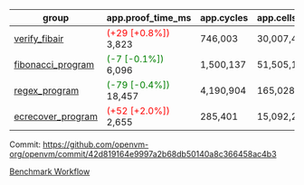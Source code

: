 | group | app.proof_time_ms | app.cycles | app.cells_used | leaf.proof_time_ms | leaf.cycles | leaf.cells_used |
| -- | -- | -- | -- | -- | -- | -- |
| [verify_fibair](https://github.com/openvm-org/openvm/blob/benchmark-results/benchmarks-pr/1202/verify_fibair-42d819164e9997a2b68db50140a8c366458ac4b3.md) |<span style='color: red'>(+29 [+0.8%])</span> 3,823 |  746,003 |  30,007,494 |- | - | - |
| [fibonacci_program](https://github.com/openvm-org/openvm/blob/benchmark-results/benchmarks-pr/1202/fibonacci-42d819164e9997a2b68db50140a8c366458ac4b3.md) |<span style='color: green'>(-7 [-0.1%])</span> 6,096 |  1,500,137 |  51,505,102 |- | - | - |
| [regex_program](https://github.com/openvm-org/openvm/blob/benchmark-results/benchmarks-pr/1202/regex-42d819164e9997a2b68db50140a8c366458ac4b3.md) |<span style='color: green'>(-79 [-0.4%])</span> 18,457 |  4,190,904 |  165,028,173 |- | - | - |
| [ecrecover_program](https://github.com/openvm-org/openvm/blob/benchmark-results/benchmarks-pr/1202/ecrecover-42d819164e9997a2b68db50140a8c366458ac4b3.md) |<span style='color: red'>(+52 [+2.0%])</span> 2,655 |  285,401 |  15,092,297 |- | - | - |


Commit: https://github.com/openvm-org/openvm/commit/42d819164e9997a2b68db50140a8c366458ac4b3

[Benchmark Workflow](https://github.com/openvm-org/openvm/actions/runs/12709208251)
